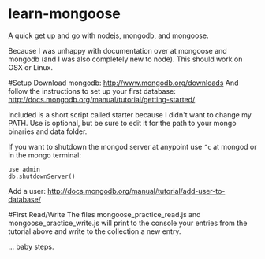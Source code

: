 learn-mongoose
==============

A quick get up and go with nodejs, mongodb, and mongoose.

Because I was unhappy with documentation over at mongoose and mongodb (and I was also completely new to node). This should work on OSX or Linux.

#Setup
Download mongodb: http://www.mongodb.org/downloads
And follow the instructions to set up your first database: http://docs.mongodb.org/manual/tutorial/getting-started/

Included is a short script called starter because I didn't want to change my PATH. Use is optional, but be sure to edit it for the path to your mongo binaries and data folder.

If you want to shutdown the mongod server at anypoint use ```^c``` at mongod or in the mongo terminal:
```
use admin
db.shutdownServer()
```

Add a user: http://docs.mongodb.org/manual/tutorial/add-user-to-database/

#First Read/Write
The files mongoose\_practice\_read.js and mongoose\_practice\_write.js will print to the console your entries from the tutorial above and write to the collection a new entry.

... baby steps.
